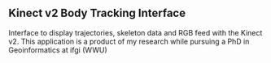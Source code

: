 <h2>Kinect v2 Body Tracking Interface</h2>

Interface to  display trajectories, skeleton data and RGB feed with the Kinect v2. 
This application is a product of my research while pursuing a PhD in Geoinformatics at ifgi (WWU)

